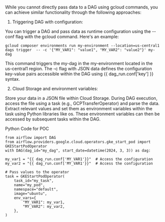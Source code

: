 While you cannot directly pass data to a DAG using gcloud commands, you can achieve similar functionality through the following approaches:

1. Triggering DAG with configuration:

You can trigger a DAG and pass data as runtime configuration using the --conf flag with the gcloud command. Here's an example:

    gcloud composer environments run my-environment --location=us-central1 dags trigger  -- -c '{"MY_VAR1": "value1", "MY_VAR2": "value2"}' my-dag

This command triggers the my-dag in the my-environment located in the us-central1 region. The -c flag with JSON data defines the configuration key-value pairs accessible within the DAG using {{ dag_run.conf['key'] }} syntax.

2. Cloud Storage and environment variables:

Store your data in a JSON file within Cloud Storage. During DAG execution, access the file using a task (e.g., GCPTransferOperator) and parse the data. Extract relevant values and set them as environment variables within the task using Python libraries like os. These environment variables can then be accessed by subsequent tasks within the DAG.


Python Code for POC



    from airflow import DAG
    from airflow.providers.google.cloud.operators.gke_start_pod import GKEStartPodOperator
    with DAG(dag_id="my_dag", start_date=datetime(2024, 3, 3)) as dag:

    my_var1 = "{{ dag_run.conf['MY_VAR1'}}"  # Access the configuration
    my_var2 = "{{ dag_run.conf['MY_VAR1'}}"  # Access the configuration
    
    # Pass values to the operator
    task = GKEStartPodOperator(
        task_id="my_task",
        name="my_pod",
        namespace="default",
        image="ubuntu",
        env_vars={
            "MY_VAR1": my_var1,
            "MY_VAR2": my_var2,
        },
    )
